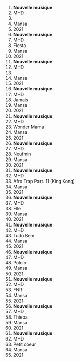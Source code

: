 
   1. **Nouvelle musique**
   1. MHD
   1. 
   1. Mansa
   1. 2021
   1. **Nouvelle musique**
   1. MHD
   1. Fiesta
   1. Mansa
   1. 2021
   1. **Nouvelle musique**
   1. MHD
   1. 
   1. Mansa
   1. 2021
   1. **Nouvelle musique**
   1. MHD
   1. Jamais
   1. Mansa
   1. 2021
   1. **Nouvelle musique**
   1. MHD
   1. Wonder Mama
   1. Mansa
   1. 2021
   1. **Nouvelle musique**
   1. MHD
   1. Neufmin
   1. Mansa
   1. 2021
   1. **Nouvelle musique**
   1. MHD
   1. Afro Trap Part\. 11 \(King Kong\)
   1. Mansa
   1. 2021
   1. **Nouvelle musique**
   1. MHD
   1. Elle
   1. Mansa
   1. 2021
   1. **Nouvelle musique**
   1. MHD
   1. Tudo Bem
   1. Mansa
   1. 2021
   1. **Nouvelle musique**
   1. MHD
   1. Pololo
   1. Mansa
   1. 2021
   1. **Nouvelle musique**
   1. MHD
   1. FNR
   1. Mansa
   1. 2021
   1. **Nouvelle musique**
   1. MHD
   1. Thieba
   1. Mansa
   1. 2021
   1. **Nouvelle musique**
   1. MHD
   1. Petit coeur
   1. Mansa
   1. 2021